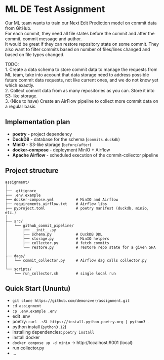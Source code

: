 # ML DE Test Assignment

Our ML team wants to train our Next Edit Prediction model on commit data from GitHub.  
For each commit, they need all file states before the commit and after the commit, commit message and author.  
It would be great if they can restore repository state on some commit. They also want to filter commits based on number 
of files/lines changed and based on file types changed.

TODO:  
    1. Create a data schema to store commit data to manage the requests from ML team, take into account that 
data storage need to address possible future commit data requests, not like current ones, and we do not know 
yet which exactly.  
    2. Collect commit data from as many repositories as you can. Store it into S3-like storage.   
    3. (Nice to have) Create an AirFlow pipeline to collect more commit data on a regular basis.  


## Implementation plan
- **poetry** - project dependency
- **DuckDB** - database for the schema (`commits.duckdb`)
- **MinIO** - S3-like storage (`before/after`)
- **docker-compose** - deployment MinIO + Airflow
- **Apache Airflow** - scheduled execution of the commit-collector pipeline


## Project structure
```text
assignment/
│
├── .gitignore
├── .env.example
├── docker-compose.yml          # MinIO and Airflow
├── requirements_airflow.txt    # Airflow libs
├── pyproject.toml              # poetry manifest (duckdb, minio, etc.)
│
├── src/
│   └── github_commit_pipeline/
│       ├── __init__.py         
│       ├── schema.py           # DuckDB DDL
│       ├── storage.py          # MinIO helpers
│       ├── collector.py        # fetch commits
│       └── restore.py          # restore repo state for a given SHA
│
├── dags/
│   └── commit_collector.py     # Airflow dag calls collector.py
│
└── scripts/
    └── run_collector.sh        # single local run
```

## Quick Start (Ununtu)
- `git clone https://github.com/demonzver/assignment.git`
- `cd assignment`
- `cp .env.example .env` 
- edit .env
- poetry:  `curl -sSL https://install.python-poetry.org | python3 -`
- python install (`python3.12`)
- installing dependencies: `poetry install`
- install docker
- `docker compose up -d minio` -> http://localhost:9001 (local)
- run collector.py  
- ...